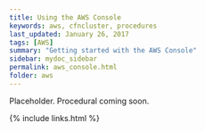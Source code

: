 ```yaml
---
title: Using the AWS Console
keywords: aws, cfncluster, procedures
last_updated: January 26, 2017
tags: [AWS]
summary: "Getting started with the AWS Console"
sidebar: mydoc_sidebar
permalink: aws_console.html
folder: aws
---
```


Placeholder. Procedural coming soon. 

{% include links.html %}
